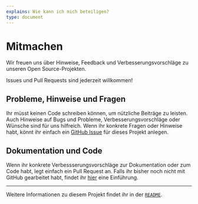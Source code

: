 ```yaml
---
explains: Wie kann ich mich beteiligen?
type: document
---
```


# Mitmachen

Wir freuen uns über Hinweise, Feedback und Verbesserungsvorschläge zu unseren Open Source-Projekten. 

Issues und Pull Requests sind jederzeit willkommen! 

## Probleme, Hinweise und Fragen

Ihr müsst keinen Code schreiben können, um nützliche Beiträge zu leisten. Auch Hinweise auf Bugs und Probleme, Verbesserungsvorschläge oder Wünsche sind für uns hilfreich. Wenn ihr konkrete Fragen oder Hinweise habt, könnt ihr einfach ein [GitHub Issue](https://help.github.com/articles/creating-an-issue/) für dieses Projekt anlegen.

## Dokumentation und Code

Wenn ihr konkrete Verbessserungsvorschläge zur Dokumentation oder zum Code habt, legt einfach ein Pull Request an. Falls ihr bisher noch nicht mit GitHub gearbeitet habt, findet ihr [hier](https://guides.github.com/introduction/flow/) eine Einführung.

---

Weitere Informationen zu diesem Projekt findet ihr in der [`README`](README.md).
